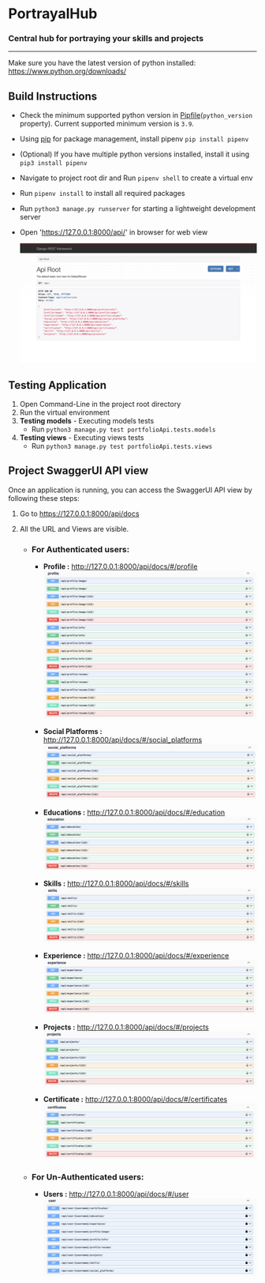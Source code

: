 # PortrayalHub

### Central hub for portraying your skills and projects

---

Make sure you have the latest version of python installed: https://www.python.org/downloads/

## Build Instructions

-   Check the minimum supported python version in [Pipfile](Pipfile)(`python_version` property). Current supported minimum version is `3.9`.
-   Using [pip](https://pypi.org/project/pipenv/) for package management, install pipenv `pip install pipenv`
-   (Optional) If you have multiple python versions installed, install it using `pip3 install pipenv`
-   Navigate to project root dir and Run `pipenv shell` to create a virtual env
-   Run `pipenv install` to install all required packages
-   Run `python3 manage.py runserver` for starting a lightweight development server
-   Open 'https://127.0.0.1:8000/api/' in browser for web view

    ![portrayalHub](/portrayalHub/medias/portrayalHub_API_dashboard.png)

## Testing Application

1. Open Command-Line in the project root directory
2. Run the virtual environment
3. **Testing models** - Executing models tests
    - Run `python3 manage.py test portfolioApi.tests.models`
4. **Testing views** - Executing views tests
    - Run `python3 manage.py test portfolioApi.tests.views`

## Project SwaggerUI API view

Once an application is running, you can access the SwaggerUI API view by following these steps:

1. Go to <https://127.0.0.1:8000/api/docs>
2. All the URL and Views are visible.

    - ### For Authenticated users:

        - **Profile :** <http://127.0.0.1:8000/api/docs/#/profile>
          ![Profile swaggerUI](/portrayalHub/medias/profile_swaggerUI.png)

        - **Social Platforms :** <http://127.0.0.1:8000/api/docs/#/social_platforms>
          ![Social Platforms swaggerUI](/portrayalHub/medias/socialPlatforms_swaggerUI.png)

        - **Educations :** <http://127.0.0.1:8000/api/docs/#/education>
          ![Education swaggerUI](/portrayalHub/medias/education_swaggerUI.png)

        - **Skills :** <http://127.0.0.1:8000/api/docs/#/skills>
          ![Skills swaggerUI](/portrayalHub/medias/skills_swaggerUI.png)

        - **Experience :** <http://127.0.0.1:8000/api/docs/#/experience>
          ![Experience swaggerUI](/portrayalHub/medias/experience_swaggerUI.png)

        - **Projects :** <http://127.0.0.1:8000/api/docs/#/projects>
          ![Projects swaggerUI](/portrayalHub/medias/projects_swaggerUI.png)

        - **Certificate :** <http://127.0.0.1:8000/api/docs/#/certificates>
          ![Certificate swaggerUI](/portrayalHub/medias/certificate_swaggerUI.png)

    - ### For Un-Authenticated users:

        - **Users :** <http://127.0.0.1:8000/api/docs/#/user>
          ![Users swaggerUI](/portrayalHub/medias/usets_swaggerUI.png)

